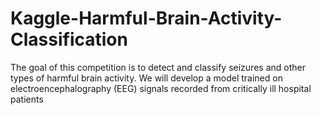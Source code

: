 # Kaggle-Harmful-Brain-Activity-Classification
The goal of this competition is to detect and classify seizures and other types of harmful brain activity. We will develop a model trained on electroencephalography (EEG) signals recorded from critically ill hospital patients
